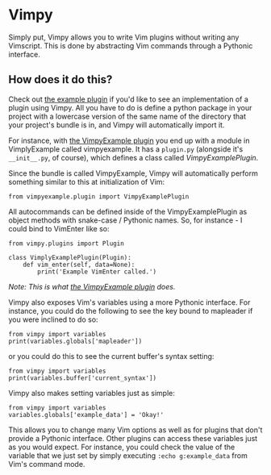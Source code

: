Vimpy
=====

Simply put, Vimpy allows you to write Vim plugins without writing any
Vimscript. This is done by abstracting Vim commands through a Pythonic
interface.

How does it do this?
------------------

Check out [the example plugin][ExamplePlugin] if
you'd like to see an implementation of a plugin using Vimpy. All you have to
do is define a python package in your project with a lowercase version of
the same name of the directory that your project's bundle is in, and Vimpy
will automatically import it.

For instance, with [the VimpyExample plugin][ExamplePlugin] you end up with a
module in VimplyExample called vimpyexample. It has a `plugin.py` (alongside
it's `__init__.py`, of course), which defines a class called
*VimpyExamplePlugin*.

Since the bundle is called VimpyExample, Vimpy will automatically perform
something similar to this at initialization of Vim:

    from vimpyexample.plugin import VimpyExamplePlugin

All autocommands can be defined inside of the VimpyExamplePlugin as object
methods with snake-case / Pythonic names. So, for instance - I could bind to
VimEnter like so:

    from vimpy.plugins import Plugin

    class VimplyExamplePlugin(Plugin):
        def vim_enter(self, data=None):
            print('Example VimEnter called.')

*Note: This is what [the VimpyExample plugin][ExamplePlugin] does.*

Vimpy also exposes Vim's variables using a more Pythonic interface. For
instance, you could do the following to see the key bound to mapleader
if you were inclined to do so:

    from vimpy import variables
    print(variables.globals['mapleader'])

or you could do this to see the current buffer's syntax setting:

    from vimpy import variables
    print(variables.buffer['current_syntax'])

Vimpy also makes setting variables just as simple:

    from vimpy import variables
    variables.globals['example_data'] = 'Okay!'

This allows you to change many Vim options as well as for plugins that
don't provide a Pythonic interface. Other plugins can access these
variables just as you would expect. For instance, you could check
the value of the variable that we just set by simply executing
`:echo g:example_data` from Vim's command mode.


[ExamplePlugin]: https://github.com/LimpidTech/VimpyExample

